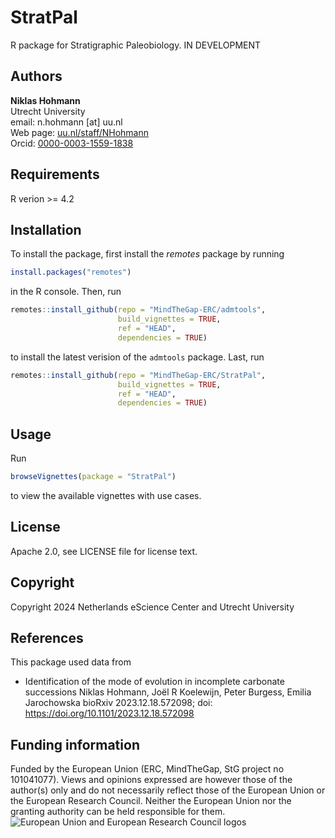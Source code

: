 # StratPal

R package for Stratigraphic Paleobiology. IN DEVELOPMENT

## Authors

__Niklas Hohmann__  
Utrecht University  
email: n.hohmann [at] uu.nl  
Web page: [uu.nl/staff/NHohmann](https://www.uu.nl/staff/NHHohmann)  
Orcid: [0000-0003-1559-1838](https://orcid.org/0000-0003-1559-1838)

## Requirements

R verion >= 4.2

## Installation

To install the package, first install the _remotes_ package by running

```R
install.packages("remotes")
```

in the R console. Then, run

```R
remotes::install_github(repo = "MindTheGap-ERC/admtools",
                        build_vignettes = TRUE,
                        ref = "HEAD",
                        dependencies = TRUE)
```

to install the latest verision of the `admtools` package. Last, run

```R
remotes::install_github(repo = "MindTheGap-ERC/StratPal",
                        build_vignettes = TRUE,
                        ref = "HEAD",
                        dependencies = TRUE)
```

## Usage

Run

```R
browseVignettes(package = "StratPal")
```

to view the available vignettes with use cases.

## License

Apache 2.0, see LICENSE file for license text.

## Copyright

Copyright 2024 Netherlands eScience Center and Utrecht University

## References

This package used data from

* Identification of the mode of evolution in incomplete carbonate successions
Niklas Hohmann, Joël R Koelewijn, Peter Burgess, Emilia Jarochowska
bioRxiv 2023.12.18.572098; doi: https://doi.org/10.1101/2023.12.18.572098

## Funding information

Funded by the European Union (ERC, MindTheGap, StG project no 101041077). Views and opinions expressed are however those of the author(s) only and do not necessarily reflect those of the European Union or the European Research Council. Neither the European Union nor the granting authority can be held responsible for them.
![European Union and European Research Council logos](https://erc.europa.eu/sites/default/files/2023-06/LOGO_ERC-FLAG_FP.png)
